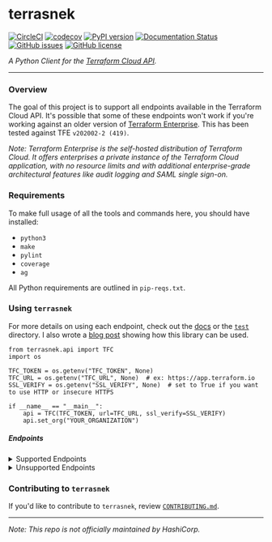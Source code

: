 # terrasnek

[![CircleCI](https://circleci.com/gh/dahlke/terrasnek.svg?style=svg)](https://circleci.com/gh/dahlke/terrasnek)
[![codecov](https://codecov.io/gh/dahlke/terrasnek/branch/master/graph/badge.svg)](https://codecov.io/gh/dahlke/terrasnek)
[![PyPI version](https://badge.fury.io/py/terrasnek.svg)](https://badge.fury.io/py/terrasnek)
[![Documentation Status](https://readthedocs.org/projects/terrasnek/badge/)](https://terrasnek.readthedocs.io/en/latest/?badge=latest)
[![GitHub issues](https://img.shields.io/github/issues/dahlke/terrasnek.svg)](https://github.com/dahlke/terrasnek/issues)
[![GitHub license](https://img.shields.io/github/license/dahlke/terrasnek.svg)](https://github.com/dahlke/terrasnek/blob/master/LICENSE)

_A Python Client for the [Terraform Cloud API](https://www.terraform.io/docs/cloud/api/index.html)._

---

### Overview
The goal of this project is to support all endpoints available in the Terraform
Cloud API. It's possible that some of these endpoints won't work if you're
working against an older version of
[Terraform Enterprise](https://www.terraform.io/docs/enterprise/index.html).
This has been tested against TFE `v202002-2 (419)`.

_Note: Terraform Enterprise is the self-hosted distribution of Terraform Cloud.
It offers enterprises a private instance of the Terraform Cloud application,
with no resource limits and with additional enterprise-grade architectural
features like audit logging and SAML single sign-on._

### Requirements

To make full usage of all the tools and commands here, you should have installed:

- `python3`
- `make`
- `pylint`
- `coverage`
- `ag`

All Python requirements are outlined in `pip-reqs.txt`.

### Using `terrasnek`

For more details on using each endpoint, check out the
[docs](https://terrasnek.readthedocs.io/en/latest/) or the [`test`](./test)
directory. I also wrote a [blog post](https://medium.com/hashicorp-engineering/migrating-a-lot-of-state-with-python-and-the-terraform-cloud-api-997ec798cd11)
showing how this library can be used.

```
from terrasnek.api import TFC
import os

TFC_TOKEN = os.getenv("TFC_TOKEN", None)
TFC_URL = os.getenv("TFC_URL", None)  # ex: https://app.terraform.io
SSL_VERIFY = os.getenv("SSL_VERIFY", None)  # set to True if you want to use HTTP or insecure HTTPS

if __name__ == "__main__":
    api = TFC(TFC_TOKEN, url=TFC_URL, ssl_verify=SSL_VERIFY)
    api.set_org("YOUR_ORGANIZATION")
```

##### Endpoints
<details>
  <summary>Supported Endpoints</summary>
    * [x] [Account](https://www.terraform.io/docs/cloud/api/account.html)
    * [x] [Admin Orgs](https://www.terraform.io/docs/cloud/api/admin/organizations.html)
    * [x] [Admin Runs](https://www.terraform.io/docs/cloud/api/admin/runs.html)
    * [x] [Admin Settings](https://www.terraform.io/docs/cloud/api/admin/settings.html)
    * [x] [Admin Terraform Versions](https://www.terraform.io/docs/cloud/api/admin/terraform-versions.html)
    * [x] [Admin Users](https://www.terraform.io/docs/cloud/api/admin/users.html)
    * [x] [Admin Workspaces](https://www.terraform.io/docs/cloud/api/admin/workspaces.html)
    * [x] [Applies](https://www.terraform.io/docs/cloud/api/applies.html)
    * [x] [Configuration Versions](https://www.terraform.io/docs/cloud/api/configuration-versions.html)
    * [x] [Cost Estimates](https://www.terraform.io/docs/cloud/api/cost-estimates.html)
    * [x] [Notification Configurations](https://www.terraform.io/docs/cloud/api/notification-configurations.html)
    * [x] [OAuth Clients](https://www.terraform.io/docs/cloud/api/oauth-clients.html)
    * [x] [OAuth Tokens](https://www.terraform.io/docs/cloud/api/oauth-tokens.html)
    * [x] [Orgs](https://www.terraform.io/docs/cloud/api/organizations.html)
    * [x] [Org Memberships](https://www.terraform.io/docs/cloud/api/organization-memberships.html)
    * [x] [Org Tokens](https://www.terraform.io/docs/cloud/api/organization-tokens.html)
    * [x] [Plan Exports](https://www.terraform.io/docs/cloud/api/plan-exports.html)
    * [x] [Plans](https://www.terraform.io/docs/cloud/api/plans.html)
    * [x] [Policies](https://www.terraform.io/docs/cloud/api/policies.html)
    * [x] [Policy Checks](https://www.terraform.io/docs/cloud/api/policy-checks.html)
    * [x] [Policy Sets](https://www.terraform.io/docs/cloud/api/policy-sets.html)
    * [x] [Policy Set Parameters](http://www.terraform.io/docs/cloud/api/policy-set-params.html)
    * [x] [Runs](https://www.terraform.io/docs/cloud/api/run.html)
    * [x] [Run Triggers](https://www.terraform.io/docs/cloud/api/run-triggers.html)
    * [x] [SSH Keys](https://www.terraform.io/docs/cloud/api/ssh-keys.html)
    * [x] [State Versions](https://www.terraform.io/docs/cloud/api/state-versions.html)
    * [x] [State Version Outputs](https://www.terraform.io/docs/cloud/api/state-version-outputs.html)
    * [x] [Team Access](https://www.terraform.io/docs/cloud/api/team-access.html)
    * [x] [Team Memberships](https://www.terraform.io/docs/cloud/api/team-members.html)
    * [x] [Team Tokens](https://www.terraform.io/docs/cloud/api/team-tokens.html)
    * [x] [Teams](https://www.terraform.io/docs/cloud/api/teams.html)
    * [x] [User Tokens](https://www.terraform.io/docs/cloud/api/user-tokens.html)
    * [x] [Users](https://www.terraform.io/docs/cloud/api/users.html)
    * [x] [Variables](https://www.terraform.io/docs/cloud/api/variables.html)
    * [x] [Workspaces](https://www.terraform.io/docs/cloud/api/workspaces.html)
</details>

<details>
  <summary>Unsupported Endpoints</summary>
    * [ ] [Registry Modules](https://www.terraform.io/docs/cloud/api/modules.html)
</details>


### Contributing to `terrasnek`

If you'd like to contribute to `terrasnek`, review [`CONTRIBUTING.md`](CONTRIBUTING.md).

---

_Note: This repo is not officially maintained by HashiCorp._